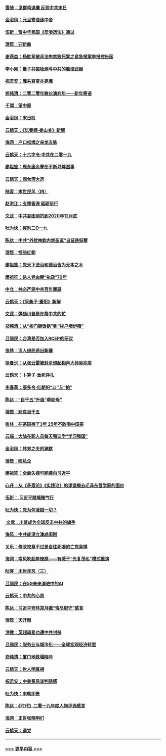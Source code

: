 #### [雪绮：见群鸡退鹰  反观中共末日](../pages/nsc993/n11762112.md?t=01030033) 
#### [金浴凤：元旦寄语迷中帝](../pages/nsc993/n11761788.md?t=01030033) 
#### [伍新：贺中华民国《反渗透法》通过](../pages/nsc993/n11761994.md?t=01030033) 
#### [理悟：迎新曲](../pages/nsc993/n11761152.md?t=01030033) 
#### [谢燕益：杨胜军被非法拘禁致死案之紧急报案举报控告函](../pages/nsc993/n11756134.md?t=01030033) 
#### [李小刚：量子共振检测与中共的脑控武器](../pages/nsc993/n11754518.md?t=01030033) 
#### [祝君安：魔共百变亦是魔](../pages/nsc993/n11754469.md?t=01030033) 
#### [郑纯清：二零二零年散伙演弃年——新年寄语](../pages/nsc993/n11754195.md?t=01030033) 
#### [千瑞：望中原](../pages/nsc993/n11754159.md?t=01030033) 
#### [金浴凤：末日叹](../pages/nsc993/n11752359.md?t=01030033) 
#### [云鹤天：《忆秦娥‧娄山关》新解](../pages/nsc993/n11752348.md?t=01030033) 
#### [海网：户口松绑之来龙去脉](../pages/nsc993/n11752328.md?t=01030033) 
#### [云鹤天：十六字令‧中共在二零一九](../pages/nsc993/n11752305.md?t=01030033) 
#### [廖祖笙：周永康余孽在不断寻衅滋事](../pages/nsc993/n11751013.md?t=01030033) 
#### [云鹤天：观台湾大选](../pages/nsc993/n11751007.md?t=01030033) 
#### [陆客：末世民风（四）](../pages/nsc993/n11749203.md?t=01030033) 
#### [赵洪江：支撑香港 砥砺前行](../pages/nsc993/n11748482.md?t=01030033) 
#### [文武：中共妄图顽抗到2020年12月底](../pages/nsc993/n11748446.md?t=01030033) 
#### [吐为快：挥别二O一九](../pages/nsc993/n11748411.md?t=01030033) 
#### [陈达：中共“外扰神韵内禁圣诞”自证是妖孽](../pages/nsc993/n11748226.md?t=01030033) 
#### [理悟：怪胎红朝](../pages/nsc993/n11748206.md?t=01030033) 
#### [廖祖笙：党天下法治和德治皆为无本之木](../pages/nsc993/n11748135.md?t=01030033) 
#### [廖祖笙：杀人党血腥“执政”70年](../pages/nsc993/n11745144.md?t=01030033) 
#### [中立：神必严惩中共百年罪恶](../pages/nsc993/n11744970.md?t=01030033) 
#### [云鹤天：《采桑子‧重阳》新解](../pages/nsc993/n11744948.md?t=01030033) 
#### [文武：弹劾川普是在帮中共的忙](../pages/nsc993/n11744758.md?t=01030033) 
#### [郑纯清：从“挨门砸饭锅”到“挨户堵炉眼”](../pages/nsc993/n11744745.md?t=01030033) 
#### [吕锡民：台湾是否加入RCEP的研议](../pages/nsc993/n11744701.md?t=01030033) 
#### [张林：汉人纷纷逃出新疆](../pages/nsc993/n11743530.md?t=01030033) 
#### [徐曼沅：从张云雷被封杀想起相声大师吴兆南](../pages/nsc993/n11741816.md?t=01030033) 
#### [云鹤天：卜算子‧垂死挣扎](../pages/nsc993/n11739956.md?t=01030033) 
#### [李春草：唐多令‧红朝的“斗”与“拍”](../pages/nsc993/n11739830.md?t=01030033) 
#### [陈达：“自干五”升级“牵妨母”](../pages/nsc993/n11739724.md?t=01030033) 
#### [理悟：悲哀自干五](../pages/nsc993/n11739547.md?t=01030033) 
#### [张林：在茶园待了3年 25年不敢喝中国茶](../pages/nsc993/n11739240.md?t=01030033) 
#### [云端：大陆在职人员每天强迫学“学习强国”](../pages/nsc993/n11738735.md?t=01030033) 
#### [金浴凤：林郑之夫的渊默](../pages/nsc993/n11737735.md?t=01030033) 
#### [理悟：叹私企](../pages/nsc993/n11737715.md?t=01030033) 
#### [廖祖笙：全面失控可能袭向习近平](../pages/nsc993/n11737704.md?t=01030033) 
#### [心升：从《矛盾论》《实践论》的谬误揭去毛泽东哲学家的面纱](../pages/nsc993/n11736962.md?t=01030033) 
#### [伍新： 习近平赌城赌气行](../pages/nsc993/n11736929.md?t=01030033) 
#### [吐为快：党为何凌蹈一切？](../pages/nsc993/n11736915.md?t=01030033) 
#### [ 文武：川普成为全球反击中共的旗手](../pages/nsc993/n11736882.md?t=01030033) 
#### [海风：中共废港立澳成闹剧](../pages/nsc993/n11735857.md?t=01030033) 
#### [关乐：修改校章不过是自往死凑的亡党臭棋](../pages/nsc993/n11735097.md?t=01030033) 
#### [海网：南风吹起势燎原——有感于“光复茂名”模式重演](../pages/nsc993/n11732308.md?t=01030033) 
#### [陆客：末世民风（三）](../pages/nsc993/n11732211.md?t=01030033) 
#### [吕锡民：在5G未来演进中的AI](../pages/nsc993/n11730010.md?t=01030033) 
#### [云鹤天：中共的心态](../pages/nsc993/n11729906.md?t=01030033) 
#### [陈达：习近平夸林郑月娥“恪尽职守”感言](../pages/nsc993/n11729881.md?t=01030033) 
#### [理悟：天开眼](../pages/nsc993/n11729699.md?t=01030033) 
#### [洪微：英超球星也遭中共封杀](../pages/nsc993/n11727243.md?t=01030033) 
#### [吕锡民：服务业与城市化——全球宏观经济转型](../pages/nsc993/n11725845.md?t=01030033) 
#### [郑纯清：厦门地铁塌陷吟](../pages/nsc993/n11725813.md?t=01030033) 
#### [云鹤天：世人明真相](../pages/nsc993/n11725621.md?t=01030033) 
#### [祝君安：中美贸易谈判随感](../pages/nsc993/n11725609.md?t=01030033) 
#### [吐为快：末朝即景](../pages/nsc993/n11723365.md?t=01030033) 
#### [陈达：《时代》二零一九年度人物评选感言](../pages/nsc993/n11723337.md?t=01030033) 
#### [海网：正告张晓明们](../pages/nsc993/n11723228.md?t=01030033) 
#### [云鹤天：退党](../pages/nsc993/n11723056.md?t=01030033) 

----
#### [ >>> 更早内容 <<< ](../indexes/nsc993-earlier.md)
